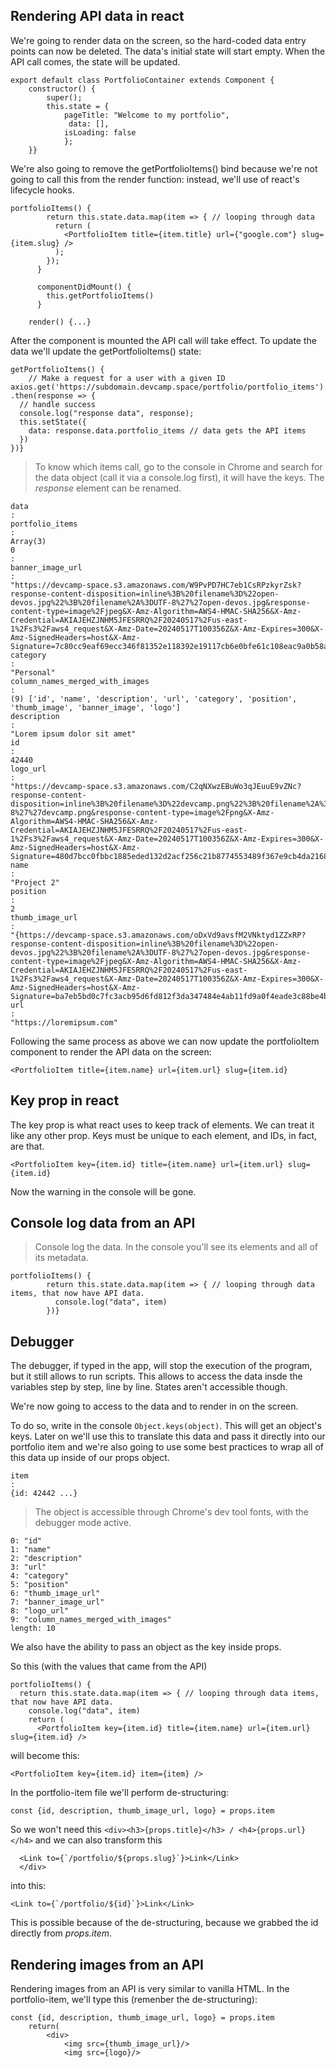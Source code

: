 ## Rendering API data in react

We're going to render data on the screen, so the hard-coded data entry points can now be deleted. The data's initial state will start empty. When the API call comes, the state will be updated.

```
export default class PortfolioContainer extends Component {
    constructor() {
        super(); 
        this.state = {
            pageTitle: "Welcome to my portfolio",
             data: [],
            isLoading: false
            };
    }}
```

We're also going to remove the getPortfolioItems() bind because we're not going to call this from the render function: instead, we'll use of react's lifecycle hooks.

```
portfolioItems() {
        return this.state.data.map(item => { // looping through data 
          return (
            <PortfolioItem title={item.title} url={"google.com"} slug={item.slug} />
          );
        });
      }

      componentDidMount() {
        this.getPortfolioItems()
      }

    render() {...}
```

After the component is mounted the API call will take effect. To update the data we'll update the getPortfolioItems() state:
 
 ```
 getPortfolioItems() {
     // Make a request for a user with a given ID
 axios.get('https://subdomain.devcamp.space/portfolio/portfolio_items')
 .then(response => {
   // handle success
   console.log("response data", response);
   this.setState({
     data: response.data.portfolio_items // data gets the API items
   })
 })}
 ```

> To know which items call, go to the console in Chrome and search for the data object (call it via a console.log first), it will have the keys. The *response* element can be renamed.

```
data
: 
portfolio_items
: 
Array(3)
0
: 
banner_image_url
: 
"https://devcamp-space.s3.amazonaws.com/W9PvPD7HC7eb1CsRPzkyrZsk?response-content-disposition=inline%3B%20filename%3D%22open-devos.jpg%22%3B%20filename%2A%3DUTF-8%27%27open-devos.jpg&response-content-type=image%2Fjpeg&X-Amz-Algorithm=AWS4-HMAC-SHA256&X-Amz-Credential=AKIAJEHZJNHM5JFESRRQ%2F20240517%2Fus-east-1%2Fs3%2Faws4_request&X-Amz-Date=20240517T100356Z&X-Amz-Expires=300&X-Amz-SignedHeaders=host&X-Amz-Signature=7c80cc9eaf69ecc346f81352e118392e19117cb6e0bfe61c108eac9a0b58a4d8"
category
: 
"Personal"
column_names_merged_with_images
: 
(9) ['id', 'name', 'description', 'url', 'category', 'position', 'thumb_image', 'banner_image', 'logo']
description
: 
"Lorem ipsum dolor sit amet"
id
: 
42440
logo_url
: 
"https://devcamp-space.s3.amazonaws.com/C2qNXwzEBuWo3qJEuuE9vZNc?response-content-disposition=inline%3B%20filename%3D%22devcamp.png%22%3B%20filename%2A%3DUTF-8%27%27devcamp.png&response-content-type=image%2Fpng&X-Amz-Algorithm=AWS4-HMAC-SHA256&X-Amz-Credential=AKIAJEHZJNHM5JFESRRQ%2F20240517%2Fus-east-1%2Fs3%2Faws4_request&X-Amz-Date=20240517T100356Z&X-Amz-Expires=300&X-Amz-SignedHeaders=host&X-Amz-Signature=480d7bcc0fbbc1885eded132d2acf256c21b8774553489f367e9cb4da2168bdd"
name
: 
"Project 2"
position
: 
2
thumb_image_url
: 
"{https://devcamp-space.s3.amazonaws.com/oDxVd9avsfM2VNktyd1ZZxRP?response-content-disposition=inline%3B%20filename%3D%22open-devos.jpg%22%3B%20filename%2A%3DUTF-8%27%27open-devos.jpg&response-content-type=image%2Fjpeg&X-Amz-Algorithm=AWS4-HMAC-SHA256&X-Amz-Credential=AKIAJEHZJNHM5JFESRRQ%2F20240517%2Fus-east-1%2Fs3%2Faws4_request&X-Amz-Date=20240517T100356Z&X-Amz-Expires=300&X-Amz-SignedHeaders=host&X-Amz-Signature=ba7eb5bd0c7fc3acb95d6fd812f3da347484e4ab11fd9a0f4eade3c88be4b023}"
url
: 
"https://loremipsum.com"
```

Following the same process as above we can now update the portfolioItem component to render the API data on the screen:

```
<PortfolioItem title={item.name} url={item.url} slug={item.id}
```

## Key prop in react

The key prop is what react uses to keep track of elements. We can treat it like any other prop. Keys must be unique to each element, and IDs, in fact, are that.

```
<PortfolioItem key={item.id} title={item.name} url={item.url} slug={item.id}
```

Now the warning in the console will be gone.

## Console log data from an API

> Console log the data. In the console you'll see its elements and all of its metadata.

```
portfolioItems() {
        return this.state.data.map(item => { // looping through data items, that now have API data.
          console.log("data", item)
        })}

```

## Debugger

The debugger, if typed in the app, will stop the execution of the program, but it still allows to run scripts. This allows to access the data insde the variables step by step, line by line. States aren't accessible though.

We're now going to access to the data and to render in on the screen.

To do so, write in the console ```Object.keys(object)```. This will get an object's keys. Later on we'll use this to  translate this data and pass it directly into our portfolio item and we're also going to use some best practices to wrap all of this data up inside of our props object.

```
item
: 
{id: 42442 ...}
```

> The object is accessible through Chrome's dev tool fonts, with the debugger mode active.

```
0: "id"
1: "name"
2: "description"
3: "url"
4: "category"
5: "position"
6: "thumb_image_url"
7: "banner_image_url"
8: "logo_url"
9: "column_names_merged_with_images"
length: 10 
```

We also have the ability to pass an object as the key inside props.

So this (with the values that came from the API)

```
portfolioItems() {
  return this.state.data.map(item => { // looping through data items, that now have API data.
    console.log("data", item)
    return (
      <PortfolioItem key={item.id} title={item.name} url={item.url} slug={item.id} />
```

will become this:

```
<PortfolioItem key={item.id} item={item} />
```

In the portfolio-item file we'll perform de-structuring:

```
const {id, description, thumb_image_url, logo} = props.item
```

So we won't need this ```<div><h3>{props.title}</h3> / <h4>{props.url}</h4>``` and we can also transform this 

```
  <Link to={`/portfolio/${props.slug}`}>Link</Link>
  </div>
```

into this: 

```
<Link to={`/portfolio/${id}`}>Link</Link>
```

This is possible because of the de-structuring, because we grabbed the id directly from *props.item*.


## Rendering images from an API

Rendering images from an API is very similar to vanilla HTML. In the portfolio-item, we'll type this (remenber the de-structuring):

```
const {id, description, thumb_image_url, logo} = props.item
    return(
        <div>
            <img src={thumb_image_url}/>
            <img src={logo}/>
```